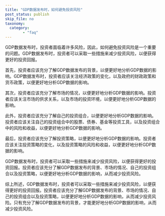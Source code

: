 ```yaml
---
title: "GDP数据发布时，如何避免投资风险"
post_status: publish
skip_file: no
taxonomy:
  category:
        - "faq"
---
```


GDP数据发布时，投资者面临着许多风险，因此，如何避免投资风险是一个重要的问题。GDP数据发布时，投资者可以采取一些措施来减少投资风险，以便获得更好的投资回报。

首先，投资者应该充分了解GDP数据发布的背景，以便更好地分析GDP数据的影响。GDP数据发布时，投资者应该关注经济政策的变化，以及政府的财政政策和货币政策，以便更好地分析GDP数据的影响。

其次，投资者应该充分了解市场的情况，以便更好地分析GDP数据的影响。投资者应该关注市场的供求关系，以及市场的投资环境，以便更好地分析GDP数据的影响。

此外，投资者应该充分了解自己的投资组合，以便更好地分析GDP数据的影响。投资者应该关注自己的投资组合中的股票、债券、基金等投资工具，以及投资组合中的风险和收益，以便更好地分析GDP数据的影响。

最后，投资者应该充分了解投资策略，以便更好地分析GDP数据的影响。投资者应该关注投资策略的变化，以及投资策略的风险和收益，以便更好地分析GDP数据的影响。

GDP数据发布时，投资者可以采取一些措施来减少投资风险，以便获得更好的投资回报。投资者应该充分了解GDP数据发布的背景、市场的情况、自己的投资组合以及投资策略，以便更好地分析GDP数据的影响，从而减少投资风险。

综上所述，GDP数据发布时，投资者可以采取一些措施来减少投资风险，以便获得更好的投资回报。投资者应该充分了解GDP数据发布的背景、市场的情况、自己的投资组合以及投资策略，以便更好地分析GDP数据的影响，从而减少投资风险。只有充分了解GDP数据发布的背景，才能更好地分析GDP数据的影响，从而减少投资风险。
